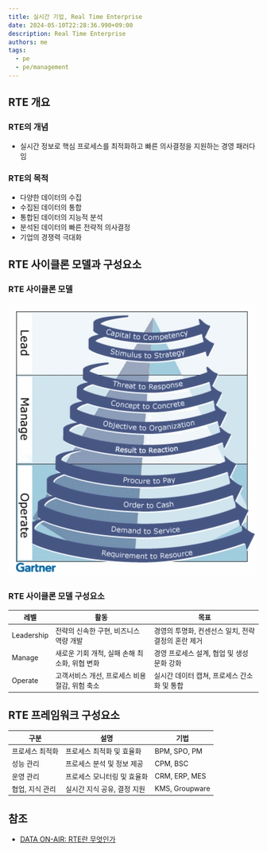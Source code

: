 ```yaml
---
title: 실시간 기업, Real Time Enterprise
date: 2024-05-10T22:28:36.990+09:00
description: Real Time Enterprise
authors: me
tags:
  - pe
  - pe/management
---
```


## RTE 개요

### RTE의 개념

- 실시간 정보로 핵심 프로세스를 최적화하고 빠른 의사결정을 지원하는 경영 패러다임

### RTE의 목적

- 다양한 데이터의 수집
- 수집된 데이터의 통합
- 통합된 데이터의 지능적 분석
- 분석된 데이터의 빠른 전략적 의사결정
- 기업의 경쟁력 극대화

## RTE 사이클론 모델과 구성요소

### RTE 사이클론 모델

![RTE](/img/pe/cyclone-model.webp)

### RTE 사이클론 모델 구성요소

| 레벨       | 활동                                           | 목표                                                |
| ---------- | ---------------------------------------------- | --------------------------------------------------- |
| Leadership | 전략의 신속한 구현, 비즈니스 역량 개발         | 경영의 투명화, 컨센선스 일치, 전략 결정의 혼란 제거 |
| Manage     | 새로운 기회 개척, 실패 손해 최소화, 위협 변화  | 경영 프로세스 설계, 협업 및 생성 문화 강화          |
| Operate    | 고객서비스 개선, 프로세스 비용 절감, 위험 축소 | 실시간 데이터 캡쳐, 프로세스 간소화 및 통합         |

## RTE 프레임워크 구성요소

| 구분            | 설명                        | 기법           |
| --------------- | --------------------------- | -------------- |
| 프로세스 최적화 | 프로세스 최적화 및 효율화   | BPM, SPO, PM   |
| 성능 관리       | 프로세스 분석 및 정보 제공  | CPM, BSC       |
| 운영 관리       | 프로세스 모니터링 및 효율화 | CRM, ERP, MES  |
| 협업, 지식 관리 | 실시간 지식 공유, 결정 지원 | KMS, Groupware |

## 참조

- [DATA ON-AIR: RTE란 무엇인가](https://dataonair.or.kr/db-tech-reference/d-lounge/report/?mod=document&uid=239617)
